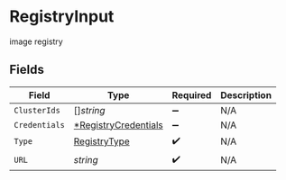 # RegistryInput

image registry


## Fields

| Field                                                              | Type                                                               | Required                                                           | Description                                                        |
| ------------------------------------------------------------------ | ------------------------------------------------------------------ | ------------------------------------------------------------------ | ------------------------------------------------------------------ |
| `ClusterIds`                                                       | []*string*                                                         | :heavy_minus_sign:                                                 | N/A                                                                |
| `Credentials`                                                      | [*RegistryCredentials](../../models/shared/registrycredentials.md) | :heavy_minus_sign:                                                 | N/A                                                                |
| `Type`                                                             | [RegistryType](../../models/shared/registrytype.md)                | :heavy_check_mark:                                                 | N/A                                                                |
| `URL`                                                              | *string*                                                           | :heavy_check_mark:                                                 | N/A                                                                |